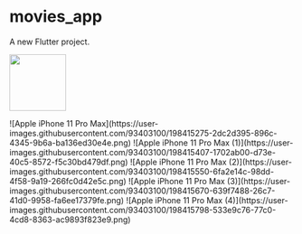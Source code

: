 # movies_app

A new Flutter project.
<p float="left">
  <img src="/![Apple iPhone 11 Pro Max](https://user-images.githubusercontent.com/93403100/198415275-2dc2d395-896c-4345-9b6a-ba136ed30e4e.png)" width="100" />
</p>
![Apple iPhone 11 Pro Max](https://user-images.githubusercontent.com/93403100/198415275-2dc2d395-896c-4345-9b6a-ba136ed30e4e.png)
![Apple iPhone 11 Pro Max (1)](https://user-images.githubusercontent.com/93403100/198415407-1702ab00-d73e-40c5-8572-f5c30bd479df.png)
![Apple iPhone 11 Pro Max (2)](https://user-images.githubusercontent.com/93403100/198415550-6fa2e14c-98dd-4f58-9a19-266fc0d42e5c.png)
![Apple iPhone 11 Pro Max (3)](https://user-images.githubusercontent.com/93403100/198415670-639f7488-26c7-41d0-9958-fa6ee17379fe.png) 
![Apple iPhone 11 Pro Max (4)](https://user-images.githubusercontent.com/93403100/198415798-533e9c76-77c0-4cd8-8363-ac9893f823e9.png) 
